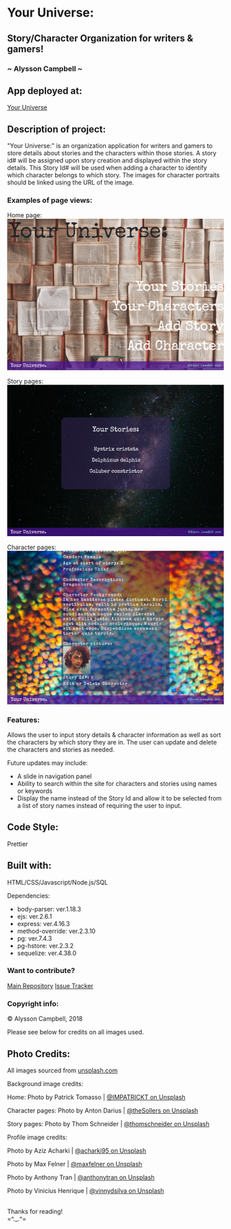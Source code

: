 # Your Universe:

## Story/Character Organization for writers &amp; gamers!

### ~ Alysson Campbell ~

## App deployed at:

[Your Universe](https://your-universe.herokuapp.com/)

## Description of project:

"Your Universe:" is an organization application for writers and gamers to store details about stories and the characters within those stories. A story id# will be assigned upon story creation and displayed within the story details. 
This Story Id# will be used when adding a character to identify which character belongs to which story. 
The images for character portraits should be linked using the URL of the image.

### Examples of page views:

Home page:
![](/planning/home_finished.PNG)

Story pages:
![](/planning/story_finished.PNG)

Character pages:
![](/planning/character_finished.PNG)

### Features:

Allows the user to input story details & character information as well as sort the characters by which story they are in.  The user can update and delete the characters and stories as needed.

Future updates may include:
- A slide in navigation panel
- Ability to search within the site for characters and stories using names or keywords
- Display the name instead of the Story Id and allow it to be selected from a list of story names instead of requiring the user to input.

## Code Style:

Prettier

## Built with:

HTML/CSS/Javascript/Node.js/SQL

Dependencies:
- body-parser: ver.1.18.3
- ejs: ver.2.6.1
- express: ver.4.16.3
- method-override: ver.2.3.10
- pg: ver.7.4.3
- pg-hstore: ver.2.3.2
- sequelize: ver.4.38.0

### Want to contribute?

[Main Repository](https://github.com/AlyssonCampbell/project_2)
[Issue Tracker](https://github.com/AlyssonCampbell/project_2/issues)

### Copyright info:
&copy; Alysson Campbell, 2018

Please see below for credits on all images used.

## Photo Credits:

All images sourced from [unsplash.com](https://unsplash.com/)

Background image credits:

Home:
Photo by Patrick Tomasso | [@IMPATRICKT on Unsplash](https://unsplash.com/@impatrickt)

Character pages:
Photo by Anton Darius | [@theSollers on Unsplash](https://unsplash.com/@thesollers)

Story pages:
Photo by Thom Schneider | [@thomschneider on Unsplash](https://unsplash.com/@thomschneider)

Profile image credits:

Photo by Aziz Acharki | [@acharki95 on Unsplash](https://unsplash.com/@acharki95)

Photo by Max Felner | [@maxfelner on Unsplash](https://unsplash.com/@maxfelner)

Photo by Anthony Tran | [@anthonytran on Unsplash](https://unsplash.com/@anthonytran)

Photo by Vinicius Henrique | [@vinnydsilva on Unsplash](https://unsplash.com/@vinnydsilva)

<br>Thanks for reading!<br>
=^.\_.^=
